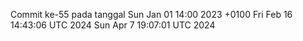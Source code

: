 Commit ke-55 pada tanggal Sun Jan 01 14:00 2023 +0100
Fri Feb 16 14:43:06 UTC 2024
Sun Apr  7 19:07:01 UTC 2024
